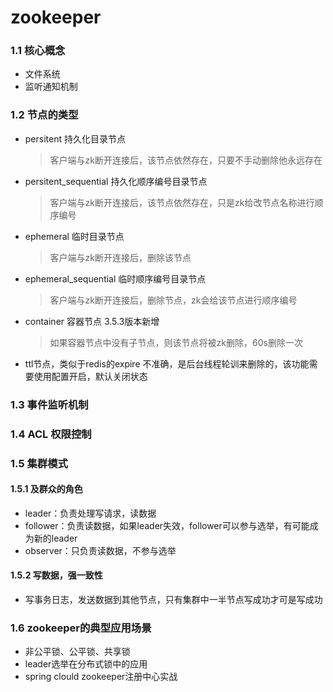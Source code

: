 # zookeeper 

### 1.1 核心概念

+ 文件系统
+ 监听通知机制

### 1.2 节点的类型

+ persitent 持久化目录节点

  > 客户端与zk断开连接后，该节点依然存在，只要不手动删除他永远存在

+ persitent_sequential 持久化顺序编号目录节点

  > 客户端与zk断开连接后，该节点依然存在，只是zk给改节点名称进行顺序编号

+ ephemeral 临时目录节点

  > 客户端与zk断开连接后，删除该节点

+ ephemeral_sequential 临时顺序编号目录节点

  > 客户端与zk断开连接后，删除节点，zk会给该节点进行顺序编号

+ container  容器节点  3.5.3版本新增

  > 如果容器节点中没有子节点，则该节点将被zk删除，60s删除一次

+ ttl节点，类似于redis的expire 不准确，是后台线程轮训来删除的，该功能需要使用配置开启，默认关闭状态

### 1.3 事件监听机制

### 1.4 ACL 权限控制

### 1.5 集群模式

#### 1.5.1 及群众的角色

+ leader：负责处理写请求，读数据
+ follower：负责读数据，如果leader失效，follower可以参与选举，有可能成为新的leader
+ observer：只负责读数据，不参与选举

#### 1.5.2 写数据，强一致性

+ 写事务日志，发送数据到其他节点，只有集群中一半节点写成功才可是写成功

### 1.6 zookeeper的典型应用场景

+ 非公平锁、公平锁、共享锁
+ leader选举在分布式锁中的应用
+ spring clould zookeeper注册中心实战

 